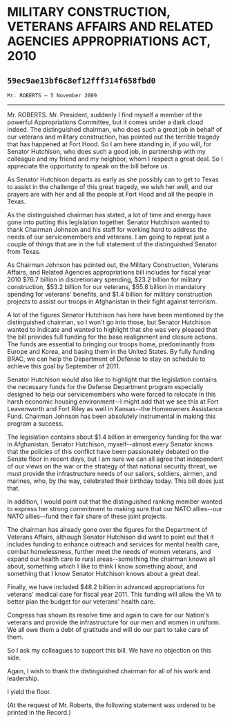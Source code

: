 # MILITARY CONSTRUCTION, VETERANS AFFAIRS AND RELATED AGENCIES  APPROPRIATIONS ACT, 2010
## `59ec9ae13bf6c8ef12fff314f658fbd0`
`Mr. ROBERTS — 5 November 2009`

---


Mr. ROBERTS. Mr. President, suddenly I find myself a member of the 
powerful Appropriations Committee, but it comes under a dark cloud 
indeed. The distinguished chairman, who does such a great job in behalf 
of our veterans and military construction, has pointed out the terrible 
tragedy that has happened at Fort Hood. So I am here standing in, if 
you will, for Senator Hutchison, who does such a good job, in 
partnership with my colleague and my friend and my neighbor, whom I 
respect a great deal. So I appreciate the opportunity to speak on the 
bill before us.

As Senator Hutchison departs as early as she possibly can to get to 
Texas to assist in the challenge of this great tragedy, we wish her 
well, and our prayers are with her and all the people at Fort Hood and 
all the people in Texas.

As the distinguished chairman has stated, a lot of time and energy 
have gone into putting this legislation together. Senator Hutchison 
wanted to thank Chairman Johnson and his staff for working hard to 
address the needs of our servicemembers and veterans. I am going to 
repeat just a couple of things that are in the full statement of the 
distinguished Senator from Texas.



As Chairman Johnson has pointed out, the Military Construction, 
Veterans Affairs, and Related Agencies appropriations bill includes for 
fiscal year 2010 $76.7 billion in discretionary spending, $23.2 billion 
for military construction, $53.2 billion for our veterans, $55.8 
billion in mandatory spending for veterans' benefits, and $1.4 billion 
for military construction projects to assist our troops in Afghanistan 
in their fight against terrorism.

A lot of the figures Senator Hutchison has here have been mentioned 
by the distinguished chairman, so I won't go into those, but Senator 
Hutchison wanted to indicate and wanted to highlight that she was very 
pleased that the bill provides full funding for the base realignment 
and closure actions. The funds are essential to bringing our troops 
home, predominantly from Europe and Korea, and basing them in the 
United States. By fully funding BRAC, we can help the Department of 
Defense to stay on schedule to achieve this goal by September of 2011.

Senator Hutchison would also like to highlight that the legislation 
contains the necessary funds for the Defense Department program 
especially designed to help our servicemembers who were forced to 
relocate in this harsh economic housing environment--I might add that 
we see this at Fort Leavenworth and Fort Riley as well in Kansas--the 
Homeowners Assistance Fund. Chairman Johnson has been absolutely 
instrumental in making this program a success.

The legislation contains about $1.4 billion in emergency funding for 
the war in Afghanistan. Senator Hutchison, myself--almost every Senator 
knows that the policies of this conflict have been passionately debated 
on the Senate floor in recent days, but I am sure we can all agree that 
independent of our views on the war or the strategy of that national 
security threat, we must provide the infrastructure needs of our 
sailors, soldiers, airmen, and marines, who, by the way, celebrated 
their birthday today. This bill does just that.

In addition, I would point out that the distinguished ranking member 
wanted to express her strong commitment to making sure that our NATO 
allies--our NATO allies--fund their fair share of these joint projects.

The chairman has already gone over the figures for the Department of 
Veterans Affairs, although Senator Hutchison did want to point out that 
it includes funding to enhance outreach and services for mental health 
care, combat homelessness, further meet the needs of women veterans, 
and expand our health care to rural areas--something the chairman knows 
all about, something which I like to think I know something about, and 
something that I know Senator Hutchison knows about a great deal.

Finally, we have included $48.2 billion in advanced appropriations 
for veterans' medical care for fiscal year 2011. This funding will 
allow the VA to better plan the budget for our veterans' health care.

Congress has shown its resolve time and again to care for our 
Nation's veterans and provide the infrastructure for our men and women 
in uniform. We all owe them a debt of gratitude and will do our part to 
take care of them.

So I ask my colleagues to support this bill. We have no objection on 
this side.

Again, I wish to thank the distinguished chairman for all of his work 
and leadership.

I yield the floor.

(At the request of Mr. Roberts, the following statement was ordered 
to be printed in the Record.)
